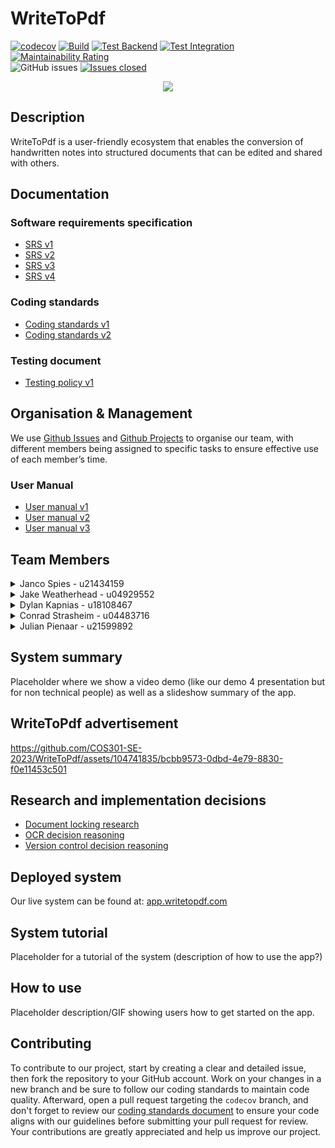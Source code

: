 # WriteToPdf
[![codecov](https://codecov.io/gh/COS301-SE-2023/WriteToPdf/branch/main/graph/badge.svg?token=2CELOVRCM3)](https://codecov.io/gh/COS301-SE-2023/WriteToPdf)
[![Build](https://github.com/COS301-SE-2023/WriteToPdf/actions/workflows/build.yml/badge.svg?branch=main)](https://github.com/COS301-SE-2023/WriteToPdf/actions/workflows/build.yml)
[![Test Backend](https://github.com/COS301-SE-2023/WriteToPdf/actions/workflows/test-backend.yml/badge.svg?branch=main)](https://github.com/COS301-SE-2023/WriteToPdf/actions/workflows/test-backend.yml)
[![Test Integration](https://github.com/COS301-SE-2023/WriteToPdf/actions/workflows/test-integration.yml/badge.svg?branch=main)](https://github.com/COS301-SE-2023/WriteToPdf/actions/workflows/test-integration.yml)
[![Maintainability Rating](https://sonarcloud.io/api/project_badges/measure?project=COS301-SE-2023_WriteToPdf&metric=sqale_rating)](https://sonarcloud.io/summary/new_code?id=COS301-SE-2023_WriteToPdf)  
![GitHub issues](https://img.shields.io/github/issues/COS301-SE-2023/WriteToPdf)
[![Issues closed](https://img.shields.io/github/issues-closed/COS301-SE-2023/WriteToPdf?color=blue)](https://github.com/COS301-SE-2023/WriteToPdf/issues?q=is%3Aissue+is%3Aclosed)

<div align="center"><img src="https://github.com/COS301-SE-2023/WriteToPdf/assets/104741835/c151ddb6-fc79-4366-87ea-f91a033dfe10" /></div>
<!-- 
## Tech Stack-->
<!-- 
<a href="https://angular.io">
    <img alt="Angular" src="https://img.shields.io/badge/angular-dd0031?style=for-the-badge&logo=angular&logoColor=white" />
</a>
-->

<!-- <a href="https://primeng.org/">
    <img alt="Angular" src="https://img.shields.io/badge/primeng-dd0031?style=for-the-badge&logo=primeng&logoColor=white" />
</a> -->

<!-- <a href="https://nestjs.com/">
  <img alt="NestJS" src="https://img.shields.io/badge/nestjs-e0234e?style=for-the-badge&logo=nestjs&logoColor=white" />
</a> -->

<!-- <a href="https://aws.amazon.com/ec2/">
  <img alt="AWS EC2" src="https://img.shields.io/badge/amazon%20ec2-dd700f?style=for-the-badge&logo=aws&logoColor=white" />
</a> -->

<!-- <a href="https://mariadb.org/">
  <img alt="MARIADB" src="https://img.shields.io/badge/mariadb-142958?style=for-the-badge&logo=mariadb&logoColor=white" />
</a> -->

## Description

WriteToPdf is a user-friendly ecosystem that enables the conversion of handwritten notes into structured documents that can be edited and shared with others.

<!-- ## Demos
- [Demo 1](https://drive.google.com/drive/folders/1D8awdHGBDuI7PGQYF_jtX9iGq_9PWY3x?usp=sharing)
- [Demo 2](https://drive.google.com/drive/folders/1QVIrOEi5PJAhG8DMwNrwjIcF7Gocu8LK?usp=sharing)
- [Demo 3](https://drive.google.com/drive/folders/1cW53_1X3Y5Wp2fSbiyTv9ax8rGFM-JwM?usp=sharing)
- [Demo 4](https://drive.google.com/drive/folders/1-VIEUnEXivpa1MBX3zZxIqFsuRqCtaOw?usp=sharing) -->

## Documentation
### Software requirements specification
- [SRS v1](https://drive.google.com/file/d/1ws97XLKsmrU7WRW-5KCRKJ8MIvF9fVLM/view?usp=sharing)
- [SRS v2](https://drive.google.com/file/d/1flqqeE2NSdfQi3Sj1eA0_PchYMdgdHsv/view?usp=sharing)
- [SRS v3](https://drive.google.com/file/d/1ZyKSwiIrJpf1WgcnDh7GzrBzR0fxitP3/view?usp=sharing)
- [SRS v4](https://drive.google.com/file/d/1iV76L7RqGURAU5ckKPfNL43hCj4embq0/view?usp=sharing)

### Coding standards
- [Coding standards v1](https://drive.google.com/file/d/17Ffsp7srXixhE2L2iiC6Fh0Bd6dgPnZe/view?usp=sharing)
- [Coding standards v2](https://drive.google.com/file/d/12SWhFWNj9fA0ErqLug3xC_OroPj_6y5e/view?usp=sharing)

### Testing document
- [Testing policy v1](https://drive.google.com/file/d/1JCMgZ0MYjpn0auH3QUK4gt2jV5kJlAET/view?usp=sharing)

## Organisation & Management
We use <a href="https://github.com/COS301-SE-2023/WriteToPdf/issues">Github Issues</a> and <a href="https://github.com/COS301-SE-2023/WriteToPdf/projects?query=is%3Aopen">Github Projects</a> to organise our team, with different members being assigned to specific tasks to ensure effective use of each member’s time. 

### User Manual
- [User manual v1](https://drive.google.com/file/d/1ILkbCombL2B1pm2d5EaFxstm0ZovewJz/view?usp=sharing)
- [User manual v2](https://drive.google.com/file/d/1XIIIClIL8JuzL7_lTHlFgh8T1wRA0HMD/view?usp=sharing)
- [User manual v3](https://drive.google.com/file/d/1ORl7Xf34JZsVV1Nfj6ZIbAzdHSDzqgas/view?usp=sharing)

<!-- ### Architecture
- [Architecture v1](https://docs.google.com/document/d/1skoEPk1VvtO8P9fyWIVFyUuf0ssU1aI8G-wrYYNbeyg/edit?usp=sharing)
- [Architecture v2](https://docs.google.com/document/d/1FTGkhilcBonjeJdZc6e2ykf3x_l8cgZlwjZvC8O_KZ8/edit?usp=sharing)
- [Architecture v3](https://docs.google.com/document/d/1vsMHJwqzcz90eAQDmRtiRptpSUpqpPzTstwP2HO-iX4/edit?usp=sharing)

### Technical installation document
- [Technical installation v1](https://docs.google.com/document/d/1HG9QVSEh2NsHbrRTlXPBjiq3keQMapmmiDbTFK07tNU/edit?usp=sharing) -->

<!-- ### Member contributions
- [Member contributions](https://docs.google.com/document/d/14n7aEG_Lwh3dXSq6ltJ8XE_rzAREMGsH-3B-crGn2fM/edit?usp=sharing) -->

<!-- ## Branching strategy
The main branch is the live/deployed branch.
Test branch is used to run all tests. These two branches are the stable branches.
The codecov branch is used to merge completed features into and is the branch where tests get fixed before being pushed to the Test branch.
Feature branches get created off of the Test branch and be called dev/feature_name. Once a feature is completed it gets merged into codecov.

The flow of merging is: dev/feature -> codecov -> test -> main


## Repository Structure
The repository follows a well-organised structure to meet our client's requirements and ensures efficient development and maintenance. It consists of the following folders:
```
.
|-- /frontend
|-- /backend
|-- /infrastructure
```

The `frontend` folder holds all the code related to the user-facing interface and the client-side functionality. This includes HTML, CSS, JavaScript, and any relevant assets.

The `backend` folder contains the server-side code responsible for handling data processing, business logic, and integration with external services. This includes server-side programming languages, frameworks, and libraries.

To address the need for infrastructure as code, the `infrastructure` folder houses all the necessary configurations and scripts for provisioning and managing the underlying infrastructure components. This allows for automated and reproducible deployment and scaling of the application.

By structuring the repository in this manner, we maintain a clear separation of concerns, enabling efficient collaboration and ease of maintenance across different parts of the project. -->

## Team Members
<details>
<summary>Janco Spies - u21434159</summary>
<br>
<p>Project Leader, Tester, Integration Engineer</p>
<p>
Janco has experience working as a tutor for the module Data Structures and Algorithms at the University of Pretoria, where he enjoys problem-solving and collaborating with others. Janco has excelled academically during his time at the university and has a strong background in statistics. He is skilled in several programming languages and frameworks, including Java, NodeJS, C++, Angular, and Python.
</p>
<img src="https://user-images.githubusercontent.com/104741835/235907674-681152ec-0f46-4b1d-8c3b-4478a2e6290e.png" />
<br/>
<a href="https://www.linkedin.com/in/ACoAADDlAbMBzAMuf8KIqa4ZdJtrDAi1qu4EPz4?lipi=urn%3Ali%3Apage%3Ad_flagship3_feed%3B1J9zjGT%2FSHeIpMlnKxWZvA%3D%3D">
<img src="https://img.shields.io/badge/linkedin-0a66c2?style=for-the-badge&logo=linkedin&logoColor=white" alt="Linkedin"/>
</a>
 
  <a href="https://github.com/JanSpies82">
<img src="https://img.shields.io/badge/github-161b22?style=for-the-badge&logo=github&logoColor=white" alt="GitHub"/>
</a>
 
</details>


<details>
<summary>Jake Weatherhead - u04929552</summary>
<br/>
<p>API Engineer, Data Engineer</p>
<p>
Jake is a self-motivated and passionate individual who is highly enthusiastic about the practical applications of data science, machine learning and product design. He has experience as a tutor for the module Mathematical Modelling at the University of Pretoria where he tutored students in Pythonic data science. He has experience building, managing and integrating NoSQL databases, such as Google Cloud Firestore and MongoDB. He also has experience building APIs in PHP and Typescript through NestJS. Jake’s other relevant skills include Java, NestJS, Angular, C++ and LaTeX.
</p>
<img src="https://user-images.githubusercontent.com/104741835/235907757-81df79c3-b9e8-49ae-a481-c21bbb385913.png" />
<br/>
<a href="https://www.linkedin.com/in/ACoAADrYSskBc41A9bb97Sym87rcIbAqpKdQOY4/?lipi=urn%3Ali%3Apage%3Ad_flagship3_profile_view_base%3BmboD%2FrmkRsKFxJTOheSOsQ%3D%3D">
<img src="https://img.shields.io/badge/linkedin-0a66c2?style=for-the-badge&logo=linkedin&logoColor=white" alt="Linkedin"/>
</a>
 
  <a href="https://github.com/jakeweatherhead">
<img src="https://img.shields.io/badge/github-161b22?style=for-the-badge&logo=github&logoColor=white" alt="GitHub"/>
</a>
 
</details>


<details>
<summary>Dylan Kapnias - u18108467</summary>
<br/>
<p>Integration Engineer, DevOps</p>
<p>
Dylan is a highly motivated individual with a solid academic background, finishing the second half of his 3rd year with a 75% average. He is proficient in a wide range of technologies, including: Python, C++, Java, ASM, JavaScript/TypeScript, Rust, PHP, Angular, NodeJS, Jest, and Cypress. His experience extends to tools and platforms such as Docker, Home Server maintenance, LaTeX, Doxygen, Google Cloud, and CI/CD workflows using GitHub Actions. Dylan is passionate about applying his technical expertise in diverse projects and environments, and he is always eager to learn and adopt new technologies.
</p>
<img src="https://user-images.githubusercontent.com/104741835/235907809-53427a24-eb95-4ebc-8e3f-1fa38d514741.png" />
<br/>
<a href="https://www.linkedin.com/in/dylan-kapnias-b41ab2277?lipi=urn%3Ali%3Apage%3Ad_flagship3_profile_view_base_contact_details%3BDLZJVIFfQUyfGT%2FfBspbpg%3D%3D">
<img src="https://img.shields.io/badge/linkedin-0a66c2?style=for-the-badge&logo=linkedin&logoColor=white" alt="Linkedin"/>
</a>
 
  <a href="https://github.com/dylankapnias-uni">
<img src="https://img.shields.io/badge/github-161b22?style=for-the-badge&logo=github&logoColor=white" alt="GitHub"/>
</a>
 
</details>


<details>
<summary>Conrad Strasheim - u04483716</summary>
<br/>
<p>Business Analyst, UI Engineer</p>
<p>
Conrad is an avid programmer, yogi and musician. He has experience in Python, R, MATLAB, C++, Java, Angular, React, Google Cloud and Docker. He has programmed an algorithmic music generator, whose music functions as accompaniment for musical improvisation, with Python as part of a master’s project collaboration at Tuks. His speciality is reading up on domain specific knowledge and implementing innovative solutions within that domain, as with the music application.
</p>
<img src="https://user-images.githubusercontent.com/104741835/235907780-ec7959e3-e747-4264-a2f4-60244e0212ab.png" />
<br/>
<a href="https://www.linkedin.com/in/conrad-strasheim-81810a26a?miniProfileUrn=urn%3Ali%3Afs_miniProfile%3AACoAAEHeNBQBIAgklS52yGZGLqg_dsFeSpaTy84&lipi=urn%3Ali%3Apage%3Ad_flagship3_search_srp_all%3BIrFwHOqPRhixjO%2F3SKDhWA%3D%3D">
<img src="https://img.shields.io/badge/linkedin-0a66c2?style=for-the-badge&logo=linkedin&logoColor=white" alt="Linkedin"/>
</a>
 
  <a href="https://github.com/ConradStras">
<img src="https://img.shields.io/badge/github-161b22?style=for-the-badge&logo=github&logoColor=white" alt="GitHub"/>
</a>
 
</details>


<details >
<summary>Julian Pienaar - u21599892</summary>
<br/>
<p>UI Engineer, Integration Engineer, Designer</p>

<p>
Julian has experience with design patterns and data structures giving him a good understanding of algorithms. He has worked on large Angular projects as a UI Engineer. He has a high capacity to learn and understand complex ideas and is able to adapt to the change. He is proficient in multiple languages and frameworks such as C++, Java, NodeJS, Php, Javascript, Ionic,  Angular and Typescript. 
</p>

<img src="https://user-images.githubusercontent.com/104741835/235907734-cc6ce2a7-ac9a-4d3c-9dfe-03eb772b4b98.png" /> 
<br/>
<a href="https://www.linkedin.com/in/julian-pienaar-370208271/?lipi=urn%3Ali%3Apage%3Ad_flagship3_feed%3B0NeumpYtT8e%2FsXo8GIBScQ%3D%3D">
<img src="https://img.shields.io/badge/linkedin-0a66c2?style=for-the-badge&logo=linkedin&logoColor=white" alt="Linkedin"/>
</a>
 
 <a href="https://github.com/JulianPienaar">
<img src="https://img.shields.io/badge/github-161b22?style=for-the-badge&logo=github&logoColor=white" alt="GitHub"/>
</a>
 
</details>

<!-- Slideshow summary -->
## System summary
Placeholder where we show a video demo (like our demo 4 presentation but for non technical people) as well as a slideshow summary of the app.

<!-- App ad -->
## WriteToPdf advertisement
https://github.com/COS301-SE-2023/WriteToPdf/assets/104741835/bcbb9573-0dbd-4e79-8830-f0e11453c501

<!-- Research done -->
## Research and implementation decisions
- [Document locking research](https://drive.google.com/file/d/1kkVQzP3eiXK1t5KRCnXK4471cWeke4-i/view?usp=sharing)
- [OCR decision reasoning](https://drive.google.com/file/d/12nViCbehOyc1xuqCYJMqHlwV7nDkBPzB/view?usp=sharing)
- [Version control decision reasoning](https://drive.google.com/file/d/11v_9_doxd0K_wDmfm3wkOM8SvyXMbERM/view?usp=sharing)

<!-- Deployment info -->
## Deployed system
Our live system can be found at: [app.writetopdf.com](https://app.writetopdf.com)  

<!-- Tutorial of system -->
## System tutorial
Placeholder for a tutorial of the system (description of how to use the app?)

<!-- How to download/install and use -->
## How to use
Placeholder description/GIF showing users how to get started on the app.

<!-- How to participate in development -->
## Contributing
To contribute to our project, start by creating a clear and detailed issue, then fork the repository to your GitHub account. Work on your changes in a new branch and be sure to follow our coding standards to maintain code quality. Afterward, open a pull request targeting the `codecov` branch, and don't forget to review our [coding standards document](https://drive.google.com/file/d/12SWhFWNj9fA0ErqLug3xC_OroPj_6y5e/view?usp=sharing) to ensure your code aligns with our guidelines before submitting your pull request for review. Your contributions are greatly appreciated and help us improve our project.

